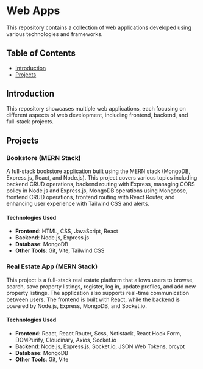 # Web Apps

This repository contains a collection of web applications developed using various technologies and frameworks.

## Table of Contents

- [Introduction](#introduction)
- [Projects](#projects)


## Introduction

This repository showcases multiple web applications, each focusing on different aspects of web development, including frontend, backend, and full-stack projects.

## Projects

### Bookstore (MERN Stack)
A full-stack bookstore application built using the MERN stack (MongoDB, Express.js, React, and Node.js). This project covers various topics including backend CRUD operations, backend routing with Express, managing CORS policy in Node.js and Express.js, MongoDB operations using Mongoose, frontend CRUD operations, frontend routing with React Router, and enhancing user experience with Tailwind CSS and alerts.

#### Technologies Used

- **Frontend**: HTML, CSS, JavaScript, React
- **Backend**: Node.js, Express.js
- **Database**: MongoDB
- **Other Tools**: Git, Vite, Tailwind CSS

### Real Estate App (MERN Stack)
This project is a full-stack real estate platform that allows users to browse, search, save property listings, register, log in, update profiles, and add new property listings. The application also supports real-time communication between users. The frontend is built with React, while the backend is powered by Node.js, Express, MongoDB, and Socket.io.

#### Technologies Used

- **Frontend**: React, React Router, Scss, Notistack, React Hook Form, DOMPurify, Cloudinary, Axios, Socket.io
- **Backend**: Node.js, Express.js, Socket.io, JSON Web Tokens, brcypt
- **Database**: MongoDB
- **Other Tools**: Git, Vite